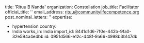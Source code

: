 title: 'Rituu B Nanda'
organization: Constellation
job_title: Facilitator
official_title: ''
email_address: rituu@communitylifecompetence.org
post_nominal_letters: ''
expertise:
  - hypertension
country:
  - India
works_in: India
import_id: 8441d1d6-7f0e-442b-9fa0-32e594a4e4bb
id: 0951d566-e12c-448f-9a66-4998b3b147db
